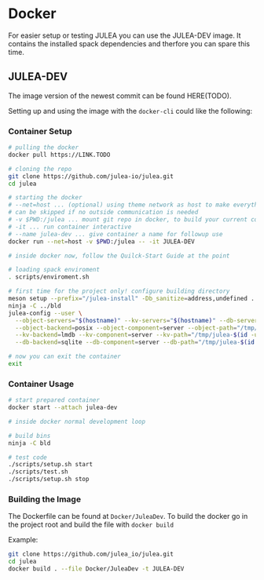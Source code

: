 # Docker

For easier setup or testing JULEA you can use the JULEA-DEV image.
It contains the installed spack dependencies and therfore you can spare this time.

## JULEA-DEV

The image version of the newest commit can be found HERE(TODO).

Setting up and using the image with the `docker-cli`  could like the following:

### Container Setup

```sh
# pulling the docker
docker pull https://LINK.TODO

# cloning the repo
git clone https://github.com/julea-io/julea.git
cd julea

# starting the docker
# --net=host ... (optional) using theme network as host to make everything availbale,
# can be skipped if no outside communication is needed 
# -v $PWD:/julea ... mount git repo in docker, to build your current code (and store build artifacts persistent)
# -it ... run container interactive
# --name julea-dev ... give container a name for followup use
docker run --net=host -v $PWD:/julea -- -it JULEA-DEV

# inside docker now, follow the Quilck-Start Guide at the point

# loading spack enviroment
. scripts/enviroment.sh

# first time for the project only! configure building directory
meson setup --prefix="/julea-install" -Db_sanitize=address,undefined ../bld
ninja -C ../bld
julea-config --user \
  --object-servers="$(hostname)" --kv-servers="$(hostname)" --db-servers="$(hostname)" \
  --object-backend=posix --object-component=server --object-path="/tmp/julea-$(id -u)/posix" \
  --kv-backend=lmdb --kv-component=server --kv-path="/tmp/julea-$(id -u)/lmdb" \
  --db-backend=sqlite --db-component=server --db-path="/tmp/julea-$(id -u)/sqlite"

# now you can exit the container
exit
```

### Container Usage

```sh
# start prepared container
docker start --attach julea-dev

# inside docker normal development loop

# build bins
ninja -C bld

# test code
./scripts/setup.sh start
./scripts/test.sh
./scripts/setup.sh stop
```

### Building the Image

The Dockerfile can be found at `Docker/JuleaDev`.
To build the docker go in the project root and build the file with `docker build`

Example:
```sh
git clone https://github.com/julea_io/julea.git
cd julea
docker build . --file Docker/JuleaDev -t JULEA-DEV
```

